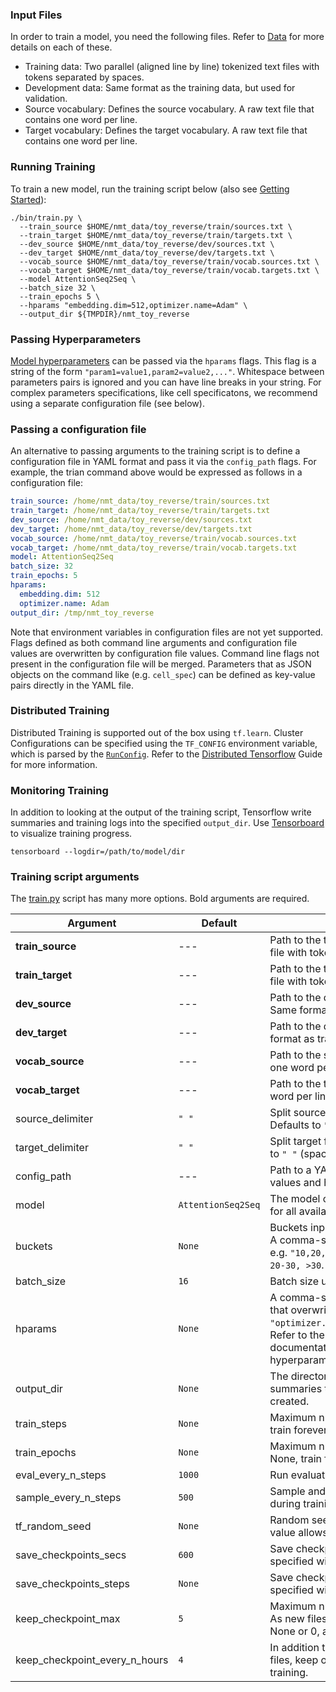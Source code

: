 ### Input Files

In order to train a model, you need the following files. Refer to [Data](https://github.com/dennybritz/seq2seq/wiki/Data) for more details on each of these.

- Training data: Two parallel (aligned line by line) tokenized text files with tokens separated by spaces.
- Development data: Same format as the training data, but used for validation.
- Source vocabulary: Defines the source vocabulary. A raw text file that contains one word per line.
- Target vocabulary: Defines the target vocabulary. A raw text file that contains one word per line.

### Running Training

To train a new model, run the training script below (also see [Getting Started](getting_started.md)):

```shell
./bin/train.py \
  --train_source $HOME/nmt_data/toy_reverse/train/sources.txt \
  --train_target $HOME/nmt_data/toy_reverse/train/targets.txt \
  --dev_source $HOME/nmt_data/toy_reverse/dev/sources.txt \
  --dev_target $HOME/nmt_data/toy_reverse/dev/targets.txt \
  --vocab_source $HOME/nmt_data/toy_reverse/train/vocab.sources.txt \
  --vocab_target $HOME/nmt_data/toy_reverse/train/vocab.targets.txt \
  --model AttentionSeq2Seq \
  --batch_size 32 \
  --train_epochs 5 \
  --hparams "embedding.dim=512,optimizer.name=Adam" \
  --output_dir ${TMPDIR}/nmt_toy_reverse
```

### Passing Hyperparameters

[Model hyperparameters](models.md) can be passed via the `hparams` flags. This flag is a string of the form
`"param1=value1,param2=value2,..."`. Whitespace between parameters pairs is ignored and you can have line breaks in your string. For complex parameters specifications, like cell specificatons, we recommend using a separate configuration file (see below).


### Passing a configuration file

An alternative to passing arguments to the training script is to define a configuration file in YAML format and pass it via the `config_path` flags. For example, the trian command above would be expressed as follows in a configuration file:

```yaml
train_source: /home/nmt_data/toy_reverse/train/sources.txt
train_target: /home/nmt_data/toy_reverse/train/targets.txt
dev_source: /home/nmt_data/toy_reverse/dev/sources.txt
dev_target: /home/nmt_data/toy_reverse/dev/targets.txt
vocab_source: /home/nmt_data/toy_reverse/train/vocab.sources.txt
vocab_target: /home/nmt_data/toy_reverse/train/vocab.targets.txt
model: AttentionSeq2Seq
batch_size: 32
train_epochs: 5
hparams:
  embedding.dim: 512
  optimizer.name: Adam
output_dir: /tmp/nmt_toy_reverse
```

Note that environment variables in configuration files are not yet supported. Flags defined as both command line arguments and configuration file values are overwritten by configuration file values. Command line flags not present in the configuration file will be merged. Parameters that   as JSON objects on the command like (e.g. `cell_spec`) can be defined as key-value pairs directly in the YAML file.


### Distributed Training

Distributed Training is supported out of the box using `tf.learn`. Cluster Configurations can be specified using the `TF_CONFIG` environment variable, which is parsed by the [`RunConfig`](https://github.com/tensorflow/tensorflow/blob/master/tensorflow/contrib/learn/python/learn/estimators/run_config.py). Refer to the [Distributed Tensorflow](https://www.tensorflow.org/how_tos/distributed/) Guide for more information.


### Monitoring Training

In addition to looking at the output of the training script, Tensorflow write summaries and training logs into the specified `output_dir`. Use [Tensorboard](https://www.tensorflow.org/how_tos/summaries_and_tensorboard/) to visualize training progress.

```shell
tensorboard --logdir=/path/to/model/dir
```

### Training script arguments

The [train.py](https://github.com/dennybritz/seq2seq/blob/master/bin/train.py) script has many more options. Bold arguments are required.

| Argument | Default | Description |
| --- | --- | --- |
| **train_source** | --- | Path to the training data source sentences. A raw text file with tokens separated by spaces. |
| **train_target** | --- | Path to the training data target sentences. A raw text file with tokens separated by spaces. |
| **dev_source** | --- | Path to the development data source sentences. Same format as training data. |
| **dev_target** | --- | Path to the development data target sentences. Same format as training data.|
| **vocab_source** | --- | Path to the source vocabulary. A raw text file with one word per line. |
| **vocab_target** | --- | Path to the target vocabulary. A raw text file with one word per line. |
| source_delimiter| `" "` | Split source files into tokens on this delimiter. Defaults to `" "` (space). |
| target_delimiter | `" "` | Split target files into tokens on this delimiter. Defaults to `" "` (space). |
| config_path | --- | Path to a YAML configuration file defining FLAG values and hyperparameters. See below. |
| model | `AttentionSeq2Seq` | The model class to use. Refer to the documentation for all available models. |
| buckets | `None` | Buckets input sequences according to these length. A comma-separated list of sequence length buckets, e.g. `"10,20,30"` would result in 4 buckets: `<10, 10-20, 20-30, >30`. `None` disables bucketing. |
| batch_size | `16` | Batch size used for training and evaluation. |
| hparams | `None` | A comma-separated list of hyeperparameter values that overwrite the model defaults, e.g. `"optimizer.name=Adam,optimizer.learning_rate=0.1"`. Refer to the Models section and the TensorFlow documentation for a detailed list of available hyperparameters. |
| output_dir | `None` | The directory to write model checkpoints and summaries to. If None, a local temporary directory is created. |
| train_steps | `None` | Maximum number of training steps to run. If None, train forever. |
| train_epochs | `None` | Maximum number of training epochs over the data. If None, train forever. |
| eval_every_n_steps | `1000` | Run evaluation on validation data every N steps. |
| sample_every_n_steps | `500` | Sample and print sequence predictions every N steps during training. |
| tf_random_seed | `None` | Random seed for TensorFlow initializers. Setting this value allows consistency between reruns. |
| save_checkpoints_secs | `600` | Save checkpoints every N seconds. Can not be specified with `save_checkpoints_steps`. |
| save_checkpoints_steps | `None` | Save checkpoints every N steps. Can not be specified with `save_checkpoints_secs`. |
| keep_checkpoint_max | `5` | Maximum number of recent checkpoint files to keep. As new files are created, older files are deleted. If None or 0, all checkpoint files are kept. |
| keep_checkpoint_every_n_hours | `4` | In addition to keeping the most recent checkpoint files, keep one checkpoint file for every N hours of training. |

